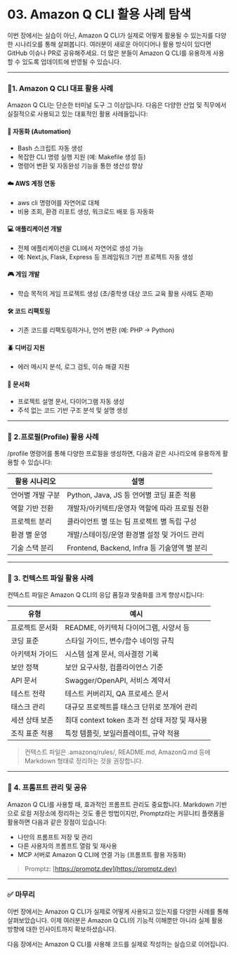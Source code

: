 # 03. Amazon Q CLI 활용 사례 탐색

이번 장에서는 실습이 아닌, Amazon Q CLI가 실제로 어떻게 활용될 수 있는지를 다양한 시나리오를 통해 살펴봅니다. 여러분이 새로운 아이디어나 활용 방식이 있다면 GitHub 이슈나 PR로 공유해주세요. 더 많은 분들이 Amazon Q CLI를 유용하게 사용할 수 있도록 업데이트에 반영될 수 있습니다.

***

### 🚀1. Amazon Q CLI 대표 활용 사례

Amazon Q CLI는 단순한 터미널 도구 그 이상입니다. 다음은 다양한 산업 및 직무에서 실질적으로 사용되고 있는 대표적인 활용 사례들입니다:

#### 🧩 자동화 (Automation)

* Bash 스크립트 자동 생성
* 복잡한 CLI 명령 실행 지원 (예: Makefile 생성 등)
* 명령어 변환 및 자동완성 기능을 통한 생산성 향상

#### ☁️ AWS 계정 연동

* aws cli 명령어를 자연어로 대체
* 비용 조회, 환경 리포트 생성, 워크로드 배포 등 자동화

#### 💻 애플리케이션 개발

* 전체 애플리케이션을 CLI에서 자연어로 생성 가능
* 예: Next.js, Flask, Express 등 프레임워크 기반 프로젝트 자동 생성

#### 🎮 게임 개발

* 학습 목적의 게임 프로젝트 생성 (초/중학생 대상 코드 교육 활용 사례도 존재)

#### 🛠️ 코드 리팩토링

* 기존 코드를 리팩토링하거나, 언어 변환 (예: PHP → Python)

#### 🪲 디버깅 지원

* 에러 메시지 분석, 로그 검토, 이슈 해결 지원

#### 🧾 문서화

* 프로젝트 설명 문서, 다이어그램 자동 생성
* 주석 없는 코드 기반 구조 분석 및 설명 생성

***

### 👥 2.프로필(Profile) 활용 사례

/profile 명령어를 통해 다양한 프로필을 생성하면, 다음과 같은 시나리오에 유용하게 활용할 수 있습니다:

| 활용 시나리오   | 설명                                   |
| --------- | ------------------------------------ |
| 언어별 개발 구분 | Python, Java, JS 등 언어별 코딩 표준 적용      |
| 역할 기반 전환  | 개발자/아키텍트/운영자 역할에 따라 프로필 전환           |
| 프로젝트 분리   | 클라이언트 별 또는 팀 프로젝트 별 독립 구성            |
| 환경 별 운영   | 개발/스테이징/운영 환경별 설정 및 가이드 관리           |
| 기술 스택 분리  | Frontend, Backend, Infra 등 기술영역 별 분리 |

***

### 📄 3. 컨텍스트 파일 활용 사례



컨텍스트 파일은 Amazon Q CLI의 응답 품질과 맞춤화를 크게 향상시킵니다:

| 유형       | 예시                                |
| -------- | --------------------------------- |
| 프로젝트 문서화 | README, 아키텍처 다이어그램, 사양서 등         |
| 코딩 표준    | 스타일 가이드, 변수/함수 네이밍 규칙             |
| 아키텍처 가이드 | 시스템 설계 문서, 의사결정 기록                |
| 보안 정책    | 보안 요구사항, 컴플라이언스 기준                |
| API 문서   | Swagger/OpenAPI, 서비스 계약서          |
| 테스트 전략   | 테스트 커버리지, QA 프로세스 문서              |
| 태스크 관리   | 대규모 프로젝트를 태스크 단위로 쪼개어 관리          |
| 세션 상태 보존 | 최대 context token 초과 전 상태 저장 및 재사용 |
| 조직 표준 적용 | 특정 템플릿, 보일러플레이트, 규약 적용            |

> 컨텍스트 파일은 .amazonq/rules/, README.md, AmazonQ.md 등에 Markdown 형태로 정리하는 것을 권장합니다.

***

### 🧠 4. 프롬프트 관리 및 공유

Amazon Q CLI를 사용할 때, 효과적인 프롬프트 관리도 중요합니다. Markdown 기반으로 로컬 저장소에 정리하는 것도 좋은 방법이지만, Promptz라는 커뮤니티 플랫폼을 활용하면 다음과 같은 장점이 있습니다:

* 나만의 프롬프트 저장 및 관리
* 다른 사용자의 프롬프트 열람 및 재사용
* MCP 서버로 Amazon Q CLI에 연결 가능 (프롬프트 활용 자동화)

> Promptz: [https://promptz.dev](https://promptz.dev)

***

### ✅ 마무리

이번 장에서는 Amazon Q CLI가 실제로 어떻게 사용되고 있는지를 다양한 사례를 통해 살펴보았습니다. 이제 여러분은 Amazon Q CLI의 기능적 이해뿐만 아니라 실제 활용 방향에 대한 인사이트까지 확보하셨습니다.

다음 장에서는 Amazon Q CLI를 사용해 코드를 실제로 작성하는 실습으로 이어집니다.
